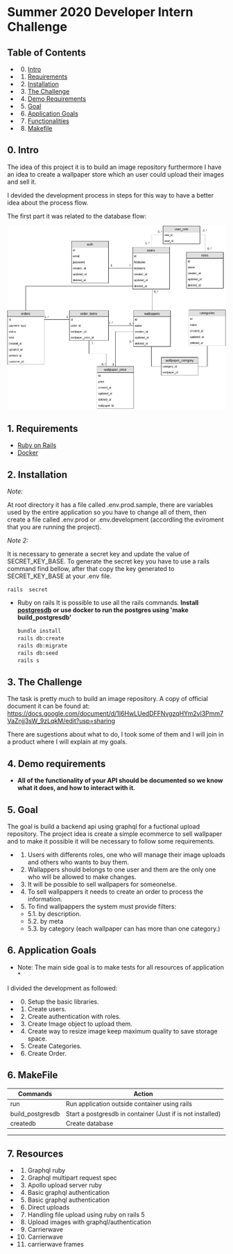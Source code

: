 # Summer 2020 Developer Intern Challenge

## Table of Contents

<!-- vscode-markdown-toc -->
- 0. [Intro](#Intro)
- 1. [Requirements](#Requirements)
- 2. [Installation](#Installation)
- 3. [The Challenge](#TheChallenge)
- 4. [Demo Requirements](#DemoRequirements)
- 5. [Goal](#Goal)
- 6. [Application Goals](#Objects)
- 7. [Functionalities](#Functionalities)
- 8. [Makefile](#Makefile)

## 0. <a name='Intro'></a>Intro

The idea of this project it is to build an image repository furthermore I have an idea to create a wallpaper store which an user could upload their images and sell it.

I devided the development process in steps for this way to have a better idea about the process flow.

The first part it was related to the database flow:

![picture](public/images/shopify_database_flow.jpeg)

## 1. <a name='Requirements'></a>Requirements
- [Ruby on Rails](https://rubyonrails.org/)
- [Docker](https://www.docker.com/)

## 2. <a name='Installation'></a>Installation

*Note:*

At root directory it has a file called .env.prod.sample, there are variables used by the entire application so you have to change all of them, then create a file called .env.prod or .env.development (accordling the eviroment that you are running the project).

*Note 2:*

It is necessary to generate a secret key and update the value of SECRET_KEY_BASE. To generate the secret key you have to use a rails command find bellow, after that copy the key generated to SECRET_KEY_BASE at your .env file.
```
rails  secret
```


* <a name='RailsInstall'></a>Ruby on rails
  It is possible to use all the rails commands.
  **Install [postgresdb](https://www.postgresql.org/download/) or use docker to run the postgres using 'make build_postgresdb'**
  ```bash
  bundle install
  rails db:create
  rails db:migrate
  rails db:seed
  rails s
  ```


## 3. <a name='TheChallenge'></a>The Challenge

The task is pretty much to build an image repository. A copy of official document it can be found at:
https://docs.google.com/document/d/1I6HwLUedDFFNvgzqHYm2vl3Pmm7VaZnjj3sW_9zLqkM/edit?usp=sharing

There are sugestions about what to do, I took some of them and I will join in a product where I will explain at my goals.

## 4. <a name='DemoRequirements'></a>Demo requirements

* **All of the functionality of your API should be documented so we know what it does, and how to interact with it.**

## 5. <a name='Goal'></a>Goal

The goal is build a backend api using graphql for a fuctional upload repository. The project idea is create a simple ecommerce to sell wallpaper and to make it possible it will be necessary to follow some requirements. 

- 1. Users with differents roles, one who will manage their image uploads and others who wants to buy them.
- 2. Wallappers should belongs to one user and them are the only one who will be allowed to make changes.
- 3. It will be possible to sell wallpapers for someonelse.
- 4. To sell wallpappers it needs to create an order to process the information.
- 5. To find wallpappers the system must provide filters:
    - 5.1. by description.
    - 5.2. by meta
    - 5.3. by category (each wallpaper can has more than one category.) 


## 6. <a name='Application Goals'></a>Application Goals

* Note: The main side goal is to make tests for all resources of application * 

I divided the development as followed:
- 0. Setup the basic libraries.
- 1. Create users.
- 2. Create authentication with roles.
- 3. Create Image object to upload them.
- 4. Create way to resize image keep maximum quality to save storage space.
- 5. Create Categories.
- 6. Create Order.


## 6. <a name='Makefile'></a>MakeFile

Commands            | Action                                                     |
---                 | ---                                                        |
run                 | Run application outside container using rails              |
build_postgresdb    | Start a postgresdb in container (Just if is not installed) |
createdb            | Create database |

--- 

## 7. <a name='Resources'></a>Resources

- 1. <a name='https://graphql-ruby.org/'></a> Graphql ruby
- 2. <a name='https://github.com/jaydenseric/graphql-multipart-request-spec'></a> Graphql multipart request spec
- 3. <a name='https://github.com/jetruby/apollo_upload_server-ruby'></a> Apollo upload server ruby
- 4. <a name='https://www.howtographql.com/graphql-ruby/4-authentication/'></a> Basic graphql authentication
- 5. <a name='https://evilmartians.com/chronicles/graphql-on-rails-2-updating-the-data'></a> Basic graphql authentication
- 6. <a name='https://evilmartians.com/chronicles/active-storage-meets-graphql-direct-uploads'></a> Direct uploads
- 7. <a name='https://www.pluralsight.com/guides/handling-file-upload-using-ruby-on-rails-5-api'></a> Handling file upload using ruby on rails 5
- 8. <a name='https://rubygarage.org/blog/graphql-and-trailblazer-tutorial-part-2#article_title_5'></a> Upload images with graphql/authentication
- 9. <a name='https://github.com/carrierwaveuploader/carrierwave'></a> Carrierwave
- 10. <a name='https://github.com/carrierwaveuploader/carrierwave'></a> Carrierwave
- 11. <a name='https://www.rubydoc.info/gems/carrierwave/frames'></a> carrierwave frames
